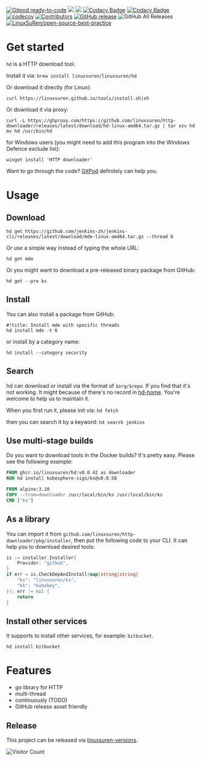 [![Gitpod ready-to-code](https://img.shields.io/badge/Gitpod-ready--to--code-blue?logo=gitpod)](https://gitpod.io/#https://github.com/LinuxSuRen/http-downloader)
[![](https://goreportcard.com/badge/linuxsuren/http-downloader)](https://goreportcard.com/report/linuxsuren/github-go)
[![](http://img.shields.io/badge/godoc-reference-5272B4.svg?style=flat-square)](https://godoc.org/github.com/linuxsuren/http-downloader)
[![Codacy Badge](https://app.codacy.com/project/badge/Grade/7cc20ea84e0543068c320e471bde560e)](https://www.codacy.com/gh/LinuxSuRen/http-downloader/dashboard?utm_source=github.com&amp;utm_medium=referral&amp;utm_content=LinuxSuRen/http-downloader&amp;utm_campaign=Badge_Grade)
[![Codacy Badge](https://app.codacy.com/project/badge/Coverage/7cc20ea84e0543068c320e471bde560e)](https://www.codacy.com/gh/LinuxSuRen/http-downloader/dashboard?utm_source=github.com&utm_medium=referral&utm_content=LinuxSuRen/http-downloader&utm_campaign=Badge_Coverage)
[![codecov](https://codecov.io/gh/LinuxSuRen/http-downloader/branch/master/graph/badge.svg?token=Ntc8z2iEQ2)](https://codecov.io/gh/LinuxSuRen/http-downloader)
[![Contributors](https://img.shields.io/github/contributors/linuxsuren/http-downloader.svg)](https://github.com/linuxsuren/github-go/graphs/contributors)
[![GitHub release](https://img.shields.io/github/release/linuxsuren/http-downloader.svg?label=release)](https://github.com/linuxsuren/github-go/releases/latest)
![GitHub All Releases](https://img.shields.io/github/downloads/linuxsuren/http-downloader/total)
[![LinuxSuRen/open-source-best-practice](https://img.shields.io/static/v1?label=OSBP&message=%E5%BC%80%E6%BA%90%E6%9C%80%E4%BD%B3%E5%AE%9E%E8%B7%B5&color=blue)](https://github.com/LinuxSuRen/open-source-best-practice)

# Get started
`hd` is a HTTP download tool.

Install it via: `brew install linuxsuren/linuxsuren/hd`

Or download it directly (for Linux):
```
curl https://linuxsuren.github.io/tools/install.sh|sh
```

Or download it via proxy:
```
curl -L https://ghproxy.com/https://github.com/linuxsuren/http-downloader/releases/latest/download/hd-linux-amd64.tar.gz | tar xzv hd
mv hd /usr/bin/hd
```

for Windows users (you might need to add this program into the Windows Defence exclude list):
```
winget install 'HTTP downloader'
```

Want to go through the code? [GitPod](https://gitpod.io/#https://github.com/linuxsuren/http-downloader) definitely can help you.

# Usage

## Download
```shell
hd get https://github.com/jenkins-zh/jenkins-cli/releases/latest/download/mde-linux-amd64.tar.gz --thread 6
```

Or use a simple way instead of typing the whole URL:

```shell
hd get mde
```

Or you might want to download a pre-released binary package from GitHub:

```shell
hd get --pre ks
```

## Install
You can also install a package from GitHub:

```shell
#!title: Install mde with specific threads
hd install mde -t 6
```

or install by a category name:

```shell
hd install --category security
```

## Search
hd can download or install via the format of `$org/$repo`. If you find that it's not working. It might because of there's 
no record in [hd-home](https://github.com/LinuxSuRen/hd-home). You're welcome to help us to maintain it.

When you first run it, please init via: `hd fetch`

then you can search it by a keyword: `hd search jenkins`

## Use multi-stage builds
Do you want to download tools in the Docker builds? It's pretty easy. Please see the following example:

```dockerfile
FROM ghcr.io/linuxsuren/hd:v0.0.42 as downloader
RUN hd install kubesphere-sigs/ks@v0.0.50

FROM alpine:3.10
COPY --from=downloader /usr/local/bin/ks /usr/local/bin/ks
CMD ["ks"]
```

## As a library
You can import it from `github.com/linuxsuren/http-downloader/pkg/installer`, then put the following code to your CLI. 
It can help you to download desired tools:

```go
is := installer.Installer{
    Provider: "github",
}
if err = is.CheckDepAndInstall(map[string]string{
    "ks": "linuxsuren/ks",
    "kk": "kubekey",
}); err != nil {
    return
}
```

## Install other services
It supports to install other services, for example: `bitbucket`.

```shell
hd install bitbucket
```

# Features
* go library for HTTP
* multi-thread
* continuously (TODO)
* GitHub release asset friendly

## Release

This project can be released via [linuxsuren-versions](https://github.com/linuxsuren/linuxsuren-versions).

![Visitor Count](https://profile-counter.glitch.me/{http-downloader}/count.svg)
